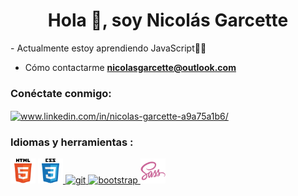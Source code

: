 <h1 align="center">Hola 👋, soy Nicolás Garcette</h1>
- Actualmente estoy aprendiendo JavaScript💪💪

- Cómo contactarme **nicolasgarcette@outlook.com**

<h3 align="left" >Conéctate conmigo:</h3>
<p align="left">
<a href="https://linkedin.com/in/www.linkedin.com/in/nicolas-garcette-a9a75a1b6/" target=" blank"><img align="center" src="https://raw.githubusercontent.com/rahuldkjain/github-profile-readme-generator/master/src/images/icons/Social/linked-in-alt.svg " alt="www.linkedin.com/in/nicolas-garcette-a9a75a1b6/" height="30" width="40" /></a>
</p>

<h3 align="left">Idiomas y herramientas :</h3>
<p align="left">
    <a href="https://www.w3.org/html/" target="_blank" rel="noreferrer"><img src="https://raw.githubusercontent.com/devicons/devicon/master/icons/html5/html5-original-wordmark.svg" alt="html5" width="40" height="40"/></a> 
    <a href="https://www.w3schools.com /css/" target="_blank" rel="noreferrer"> <img src="https://raw.githubusercontent.com/devicons/devicon/master/icons/css3/css3-original-wordmark.svg" alt= "css3" width="40" height="40"/> </a>
    <a href="https://git-scm.com/" target="_blank" rel="noreferrer"> <img src="https://www.vectorlogo.zone/logos/git-scm/git-scm-icon.svg" alt="git" width="40" height="40"/> </a>
    <a href="https://getbootstrap.com" target="_blank" rel="noreferrer"> <img src="https://raw.githubusercontent.com/devicons/devicon /master/icons/bootstrap/bootstrap-plain-wordmark.svg" alt="bootstrap" width="40" height="40"/> </a>  
    <a href="https://sass-lang.com" target=" _blank" rel="noreferrer"> <img src="https://raw.githubusercontent.com/devicons/devicon/master/icons/sass/sass-original.svg" alt="sass" width="40" height ="40"/> </a> 
</p>
